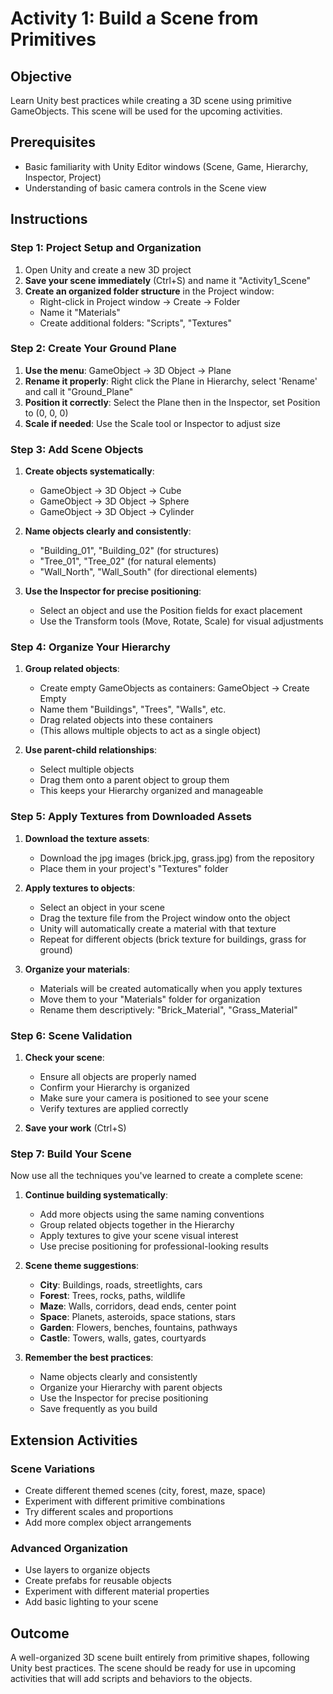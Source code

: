 # Activity 1: Build a Scene from Primitives

## Objective
Learn Unity best practices while creating a 3D scene using primitive GameObjects. This scene will be used for the upcoming activities.

## Prerequisites
- Basic familiarity with Unity Editor windows (Scene, Game, Hierarchy, Inspector, Project)
- Understanding of basic camera controls in the Scene view

## Instructions

### Step 1: Project Setup and Organization
1. Open Unity and create a new 3D project
2. **Save your scene immediately** (Ctrl+S) and name it "Activity1_Scene"
3. **Create an organized folder structure** in the Project window:
   - Right-click in Project window → Create → Folder
   - Name it "Materials"
   - Create additional folders: "Scripts", "Textures"

### Step 2: Create Your Ground Plane
1. **Use the menu**: GameObject → 3D Object → Plane
2. **Rename it properly**: Right click the Plane in Hierarchy, select 'Rename' and call it "Ground_Plane"
3. **Position it correctly**: Select the Plane then in the Inspector, set Position to (0, 0, 0)
4. **Scale if needed**: Use the Scale tool or Inspector to adjust size

### Step 3: Add Scene Objects
1. **Create objects systematically**:
   - GameObject → 3D Object → Cube 
   - GameObject → 3D Object → Sphere
   - GameObject → 3D Object → Cylinder

2. **Name objects clearly and consistently**:
   - "Building_01", "Building_02" (for structures)
   - "Tree_01", "Tree_02" (for natural elements)
   - "Wall_North", "Wall_South" (for directional elements)

3. **Use the Inspector for precise positioning**:
   - Select an object and use the Position fields for exact placement
   - Use the Transform tools (Move, Rotate, Scale) for visual adjustments

### Step 4: Organize Your Hierarchy
1. **Group related objects**:
   - Create empty GameObjects as containers: GameObject → Create Empty
   - Name them "Buildings", "Trees", "Walls", etc.
   - Drag related objects into these containers
   - (This allows multiple objects to act as a single object)

2. **Use parent-child relationships**:
   - Select multiple objects
   - Drag them onto a parent object to group them
   - This keeps your Hierarchy organized and manageable

### Step 5: Apply Textures from Downloaded Assets
1. **Download the texture assets**:
   - Download the jpg images (brick.jpg, grass.jpg) from the repository
   - Place them in your project's "Textures" folder

2. **Apply textures to objects**:
   - Select an object in your scene
   - Drag the texture file from the Project window onto the object
   - Unity will automatically create a material with that texture
   - Repeat for different objects (brick texture for buildings, grass for ground)

3. **Organize your materials**:
   - Materials will be created automatically when you apply textures
   - Move them to your "Materials" folder for organization
   - Rename them descriptively: "Brick_Material", "Grass_Material"

### Step 6: Scene Validation
1. **Check your scene**:
   - Ensure all objects are properly named
   - Confirm your Hierarchy is organized
   - Make sure your camera is positioned to see your scene
   - Verify textures are applied correctly

2. **Save your work** (Ctrl+S)

### Step 7: Build Your Scene
Now use all the techniques you've learned to create a complete scene:

1. **Continue building systematically**:
   - Add more objects using the same naming conventions
   - Group related objects together in the Hierarchy
   - Apply textures to give your scene visual interest
   - Use precise positioning for professional-looking results

2. **Scene theme suggestions**:
   - **City**: Buildings, roads, streetlights, cars
   - **Forest**: Trees, rocks, paths, wildlife
   - **Maze**: Walls, corridors, dead ends, center point
   - **Space**: Planets, asteroids, space stations, stars
   - **Garden**: Flowers, benches, fountains, pathways
   - **Castle**: Towers, walls, gates, courtyards

3. **Remember the best practices**:
   - Name objects clearly and consistently
   - Organize your Hierarchy with parent objects
   - Use the Inspector for precise positioning
   - Save frequently as you build 


## Extension Activities

### **Scene Variations**
- Create different themed scenes (city, forest, maze, space)
- Experiment with different primitive combinations
- Try different scales and proportions
- Add more complex object arrangements

### **Advanced Organization**
- Use layers to organize objects
- Create prefabs for reusable objects
- Experiment with different material properties
- Add basic lighting to your scene

## Outcome
A well-organized 3D scene built entirely from primitive shapes, following Unity best practices. The scene should be ready for use in upcoming activities that will add scripts and behaviors to the objects. 